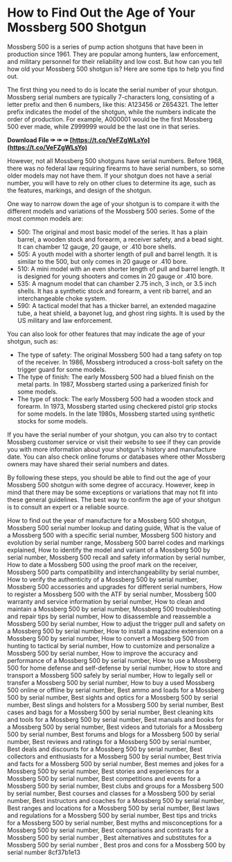 # How to Find Out the Age of Your Mossberg 500 Shotgun
 
Mossberg 500 is a series of pump action shotguns that have been in production since 1961. They are popular among hunters, law enforcement, and military personnel for their reliability and low cost. But how can you tell how old your Mossberg 500 shotgun is? Here are some tips to help you find out.
 
The first thing you need to do is locate the serial number of your shotgun. Mossberg serial numbers are typically 7-characters long, consisting of a letter prefix and then 6 numbers, like this: A123456 or Z654321. The letter prefix indicates the model of the shotgun, while the numbers indicate the order of production. For example, A000001 would be the first Mossberg 500 ever made, while Z999999 would be the last one in that series.
 
**Download File ✑ ✑ ✑ [https://t.co/VeFZgWLsYo](https://t.co/VeFZgWLsYo)**


 
However, not all Mossberg 500 shotguns have serial numbers. Before 1968, there was no federal law requiring firearms to have serial numbers, so some older models may not have them. If your shotgun does not have a serial number, you will have to rely on other clues to determine its age, such as the features, markings, and design of the shotgun.
 
One way to narrow down the age of your shotgun is to compare it with the different models and variations of the Mossberg 500 series. Some of the most common models are:
 
- 500: The original and most basic model of the series. It has a plain barrel, a wooden stock and forearm, a receiver safety, and a bead sight. It can chamber 12 gauge, 20 gauge, or .410 bore shells.
- 505: A youth model with a shorter length of pull and barrel length. It is similar to the 500, but only comes in 20 gauge or .410 bore.
- 510: A mini model with an even shorter length of pull and barrel length. It is designed for young shooters and comes in 20 gauge or .410 bore.
- 535: A magnum model that can chamber 2.75 inch, 3 inch, or 3.5 inch shells. It has a synthetic stock and forearm, a vent rib barrel, and an interchangeable choke system.
- 590: A tactical model that has a thicker barrel, an extended magazine tube, a heat shield, a bayonet lug, and ghost ring sights. It is used by the US military and law enforcement.

You can also look for other features that may indicate the age of your shotgun, such as:

- The type of safety: The original Mossberg 500 had a tang safety on top of the receiver. In 1986, Mossberg introduced a cross-bolt safety on the trigger guard for some models.
- The type of finish: The early Mossberg 500 had a blued finish on the metal parts. In 1987, Mossberg started using a parkerized finish for some models.
- The type of stock: The early Mossberg 500 had a wooden stock and forearm. In 1973, Mossberg started using checkered pistol grip stocks for some models. In the late 1980s, Mossberg started using synthetic stocks for some models.

If you have the serial number of your shotgun, you can also try to contact Mossberg customer service or visit their website to see if they can provide you with more information about your shotgun's history and manufacture date. You can also check online forums or databases where other Mossberg owners may have shared their serial numbers and dates.
 
By following these steps, you should be able to find out the age of your Mossberg 500 shotgun with some degree of accuracy. However, keep in mind that there may be some exceptions or variations that may not fit into these general guidelines. The best way to confirm the age of your shotgun is to consult an expert or a reliable source.
 
How to find out the year of manufacture for a Mossberg 500 shotgun,  Mossberg 500 serial number lookup and dating guide,  What is the value of a Mossberg 500 with a specific serial number,  Mossberg 500 history and evolution by serial number range,  Mossberg 500 barrel codes and markings explained,  How to identify the model and variant of a Mossberg 500 by serial number,  Mossberg 500 recall and safety information by serial number,  How to date a Mossberg 500 using the proof mark on the receiver,  Mossberg 500 parts compatibility and interchangeability by serial number,  How to verify the authenticity of a Mossberg 500 by serial number,  Mossberg 500 accessories and upgrades for different serial numbers,  How to register a Mossberg 500 with the ATF by serial number,  Mossberg 500 warranty and service information by serial number,  How to clean and maintain a Mossberg 500 by serial number,  Mossberg 500 troubleshooting and repair tips by serial number,  How to disassemble and reassemble a Mossberg 500 by serial number,  How to adjust the trigger pull and safety on a Mossberg 500 by serial number,  How to install a magazine extension on a Mossberg 500 by serial number,  How to convert a Mossberg 500 from hunting to tactical by serial number,  How to customize and personalize a Mossberg 500 by serial number,  How to improve the accuracy and performance of a Mossberg 500 by serial number,  How to use a Mossberg 500 for home defense and self-defense by serial number,  How to store and transport a Mossberg 500 safely by serial number,  How to legally sell or transfer a Mossberg 500 by serial number,  How to buy a used Mossberg 500 online or offline by serial number,  Best ammo and loads for a Mossberg 500 by serial number,  Best sights and optics for a Mossberg 500 by serial number,  Best slings and holsters for a Mossberg 500 by serial number,  Best cases and bags for a Mossberg 500 by serial number,  Best cleaning kits and tools for a Mossberg 500 by serial number,  Best manuals and books for a Mossberg 500 by serial number,  Best videos and tutorials for a Mossberg 500 by serial number,  Best forums and blogs for a Mossberg 500 by serial number,  Best reviews and ratings for a Mossberg 500 by serial number,  Best deals and discounts for a Mossberg 500 by serial number,  Best collectors and enthusiasts for a Mossberg 500 by serial number,  Best trivia and facts for a Mossberg 500 by serial number,  Best memes and jokes for a Mossberg 500 by serial number,  Best stories and experiences for a Mossberg 500 by serial number,  Best competitions and events for a Mossberg 500 by serial number,  Best clubs and groups for a Mossberg 500 by serial number,  Best courses and classes for a Mossberg 500 by serial number,  Best instructors and coaches for a Mossberg 500 by serial number,  Best ranges and locations for a Mossberg 500 by serial number,  Best laws and regulations for a Mossberg 500 by serial number,  Best tips and tricks for a Mossberg 500 by serial number,  Best myths and misconceptions for a Mossberg 500 by serial number,  Best comparisons and contrasts for a Mossberg 500 by serial number ,  Best alternatives and substitutes for a Mossberg 500 by serial number ,  Best pros and cons for a Mossberg 500 by serial number
 8cf37b1e13
 
